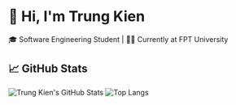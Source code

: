 # 👋 Hi, I'm Trung Kien

🎓 Software Engineering Student | 👨‍💻 Currently at FPT University

## 📈 GitHub Stats

![Trung Kien's GitHub Stats](https://github-readme-stats.vercel.app/api?username=trungkien20012005&show_icons=true&theme=tokyonight)
![Top Langs](https://github-readme-stats.vercel.app/api/top-langs/?username=trungkien20012005&layout=compact&theme=tokyonight)
